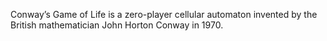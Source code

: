Conway’s Game of Life is a zero-player cellular automaton invented by the British mathematician John Horton Conway in 1970.
